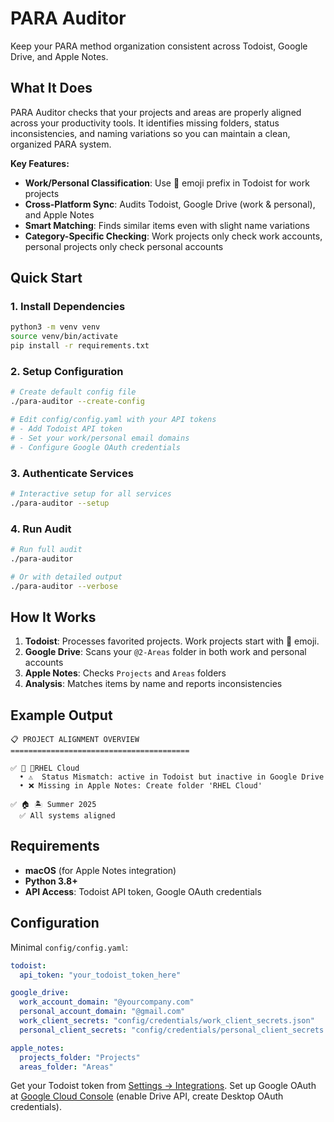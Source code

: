 # PARA Auditor

Keep your PARA method organization consistent across Todoist, Google Drive, and Apple Notes.

## What It Does

PARA Auditor checks that your projects and areas are properly aligned across your productivity tools. It identifies missing folders, status inconsistencies, and naming variations so you can maintain a clean, organized PARA system.

**Key Features:**
- **Work/Personal Classification**: Use 💼 emoji prefix in Todoist for work projects  
- **Cross-Platform Sync**: Audits Todoist, Google Drive (work & personal), and Apple Notes
- **Smart Matching**: Finds similar items even with slight name variations
- **Category-Specific Checking**: Work projects only check work accounts, personal projects only check personal accounts

## Quick Start

### 1. Install Dependencies
```bash
python3 -m venv venv
source venv/bin/activate
pip install -r requirements.txt
```

### 2. Setup Configuration
```bash
# Create default config file
./para-auditor --create-config

# Edit config/config.yaml with your API tokens
# - Add Todoist API token
# - Set your work/personal email domains  
# - Configure Google OAuth credentials
```

### 3. Authenticate Services
```bash
# Interactive setup for all services
./para-auditor --setup
```

### 4. Run Audit
```bash
# Run full audit
./para-auditor

# Or with detailed output
./para-auditor --verbose
```

## How It Works

1. **Todoist**: Processes favorited projects. Work projects start with 💼 emoji.
2. **Google Drive**: Scans your `@2-Areas` folder in both work and personal accounts
3. **Apple Notes**: Checks `Projects` and `Areas` folders
4. **Analysis**: Matches items by name and reports inconsistencies

## Example Output

```
📋 PROJECT ALIGNMENT OVERVIEW
========================================

✅ 🏢 💼RHEL Cloud
  • ⚠️  Status Mismatch: active in Todoist but inactive in Google Drive
  • ❌ Missing in Apple Notes: Create folder 'RHEL Cloud'

✅ 🏠 🏝️ Summer 2025
  ✅ All systems aligned
```

## Requirements

- **macOS** (for Apple Notes integration)
- **Python 3.8+**
- **API Access**: Todoist API token, Google OAuth credentials

## Configuration

Minimal `config/config.yaml`:
```yaml
todoist:
  api_token: "your_todoist_token_here"

google_drive:
  work_account_domain: "@yourcompany.com"
  personal_account_domain: "@gmail.com"
  work_client_secrets: "config/credentials/work_client_secrets.json"
  personal_client_secrets: "config/credentials/personal_client_secrets.json"

apple_notes:
  projects_folder: "Projects"
  areas_folder: "Areas"
```

Get your Todoist token from [Settings → Integrations](https://todoist.com/prefs/integrations). Set up Google OAuth at [Google Cloud Console](https://console.cloud.google.com/) (enable Drive API, create Desktop OAuth credentials).